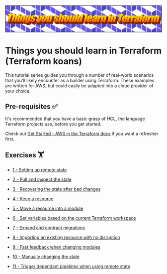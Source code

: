 ![Things you should learn in Terraform](./assets/logo.png)

# Things you should learn in Terraform (Terraform koans)

This tutorial series guides you through a number of real-world scenarios that
you'll likely encounter as a builder using Terraform. These examples are
written for AWS, but could easily be adapted into a cloud provider of your
choice.

## Pre-requisites ✅

It's recommended that you have a basic grasp of HCL, the language Terraform
projects use, before you get started.

Check out [Get Started - AWS in the Terraform docs] if you want a refresher
first.

[Get Started - AWS in the Terraform docs]: https://developer.hashicorp.com/terraform/tutorials/aws-get-started

## Exercises 🏋️

* [1 - Setting up remote state]

* [2 - Pull and inspect the state]

* [3 - Recovering the state after bad changes]

* [4 - Keep a resource]

* [5 - Move a resource into a module]

* [6 - Set variables based on the current Terraform workspace]

* [7 - Expand and contract migrations]

* [8 - Importing an existing resource with no disruption]

* [9 - Fast feedback when changing modules]

* [10 - Manually changing the state]

* [11 - Trigger dependant pipelines when using remote state]

[1 - Setting up remote state]: ./exercises/01_setting-up-remote-state/README.md
[2 - Pull and inspect the state]: ./exercises/02_pull-and-inspect-state/README.md
[3 - Recovering the state after bad changes]: ./exercises/03_recovering-the-state-after-bad-changes/README.md
[4 - Keep a resource]: ./exercises/04_keep-a-resource/README.md
[5 - Move a resource into a module]: ./exercises/05_move-a-resource-into-a-module/README.md
[6 - Set variables based on the current Terraform workspace]: ./exercises/06_set-variables-based-on-the-current-workspace/README.md
[7 - Expand and contract migrations]: ./exercises/07_expand-contract-migrations/README.md
[8 - Importing an existing resource with no disruption]: ./exercises/08_import-existing-resources-no-disruption/README.md
[9 - Fast feedback when changing modules]: ./exercises/09_fast-feedback-changing-modules/README.md
[10 - Manually changing the state]: ./exercises/10_manually-changing-state/README.md
[11 - Trigger dependant pipelines when using remote state]: ./exercises/11_trigger-dependant-pipelines-remote-state/README.md
